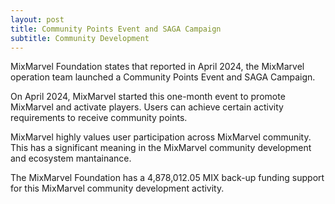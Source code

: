 ```yaml
---
layout: post
title: Community Points Event and SAGA Campaign
subtitle: Community Development 
---
```


MixMarvel Foundation states that reported in April 2024, the MixMarvel operation team launched a Community Points Event and SAGA Campaign.

On April 2024, MixMarvel started this one-month event to promote MixMarvel and activate players. Users can achieve certain activity requirements to receive community points. 

MixMarvel highly values user participation across MixMarvel community. This has a significant meaning in the MixMarvel community development and ecosystem mantainance. 

The MixMarvel Foundation has a 4,878,012.05 MIX back-up funding support for this MixMarvel community development activity. 
